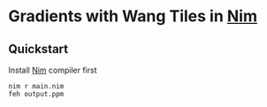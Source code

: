 # Gradients with Wang Tiles in [Nim](https://nim-lang.org)

## Quickstart

Install [Nim](https://nim-lang.org) compiler first

```
nim r main.nim
feh output.ppm
```

